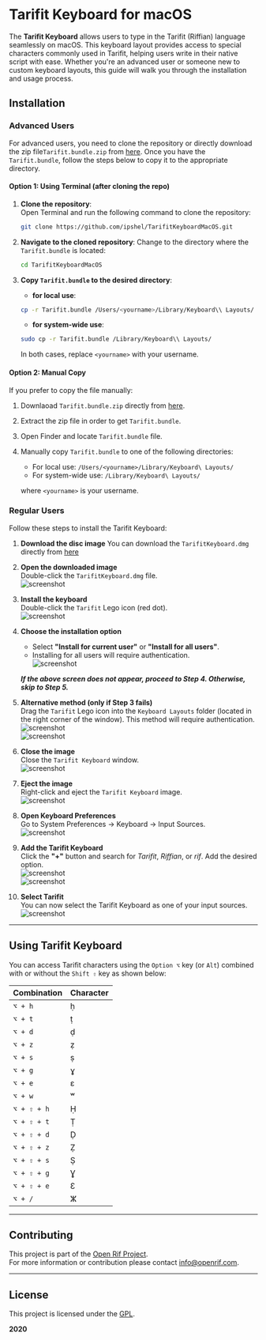 
# Tarifit Keyboard for macOS  

The **Tarifit Keyboard** allows users to type in the Tarifit (Riffian) language seamlessly on macOS. This keyboard layout provides access to special characters commonly used in Tarifit, helping users write in their native script with ease. Whether you're an advanced user or someone new to custom keyboard layouts, this guide will walk you through the installation and usage process.  

## Installation  

### Advanced Users  
For advanced users, you need to clone the repository or directly download the zip file`Tarifit.bundle.zip` from [here](https://github.com/ipshel/TarifitKeyboardMacOS/raw/main/Tarifit.bundle.zip). Once you have the `Tarifit.bundle`, follow the steps below to copy it to the appropriate directory.

#### Option 1: Using Terminal (after cloning the repo)

1. **Clone the repository**:  
   Open Terminal and run the following command to clone the repository:
   ```bash
   git clone https://github.com/ipshel/TarifitKeyboardMacOS.git
   ```
2. **Navigate to the cloned repository**:
    Change to the directory where the `Tarifit.bundle` is located:
    ```bash
    cd TarifitKeyboardMacOS
    ```
3. **Copy `Tarifit.bundle` to the desired directory**:
    - **for local use**:
    ```bash
    cp -r Tarifit.bundle /Users/<yourname>/Library/Keyboard\\ Layouts/
    ```
    - **for system-wide use**:
    ```bash
    sudo cp -r Tarifit.bundle /Library/Keyboard\\ Layouts/
    ```
    
    In both cases, replace `<yourname>` with your username.

####  Option 2: Manual Copy

If you prefer to copy the file manually:
1. Downlaoad `Tarifit.bundle.zip` directly from [here](https://github.com/ipshel/TarifitKeyboardMacOS/raw/main/Tarifit.bundle.zip).
2. Extract the zip file in order to get `Tarifit.bundle`.
3. Open Finder and locate `Tarifit.bundle` file.
4. Manually copy `Tarifit.bundle` to one of the following directories:
    - For local use:
    `/Users/<yourname>/Library/Keyboard\ Layouts/`
    - For system-wide use:
    `/Library/Keyboard\ Layouts/`

    where `<yourname>` is your username.

### Regular Users  
Follow these steps to install the Tarifit Keyboard:  

1. **Download the disc image**
    You can download the `TarifitKeyboard.dmg` directly from [here](https://github.com/ipshel/TarifitKeyboardMacOS/raw/main/TarifitKeyboard.dmg)
2. **Open the downloaded image**  
   Double-click the `TarifitKeyboard.dmg` file.  
   ![screenshot](/screenshots/shot0001.jpg)  

3. **Install the keyboard**  
   Double-click the `Tarifit` Lego icon (red dot).  
   ![screenshot](/screenshots/shot0002.jpg)  

4. **Choose the installation option**  
   - Select **"Install for current user"** or **"Install for all users"**.  
   - Installing for all users will require authentication.  
   ![screenshot](/screenshots/shot0003.jpg)  

   ***If the above screen does not appear, proceed to Step 4. Otherwise, skip to Step 5.***  

5. **Alternative method (only if Step 3 fails)**  
   Drag the `Tarifit` Lego icon into the `Keyboard Layouts` folder (located in the right corner of the window). This method will require authentication.  
   ![screenshot](/screenshots/shot0004.jpg)  
   ![screenshot](/screenshots/shot0005.jpg)  

6. **Close the image**  
   Close the `Tarifit Keyboard` window.  
   ![screenshot](/screenshots/shot0006.jpg)  

7. **Eject the image**  
   Right-click and eject the `Tarifit Keyboard` image.  
   ![screenshot](/screenshots/shot0007.jpg)  

8. **Open Keyboard Preferences**  
   Go to System Preferences → Keyboard → Input Sources.  
   ![screenshot](/screenshots/shot0008.jpg)  

9. **Add the Tarifit Keyboard**  
   Click the **"+"** button and search for *Tarifit*, *Riffian*, or *rif*. Add the desired option.  
   ![screenshot](/screenshots/shot0009.jpg)  
   ![screenshot](/screenshots/shot0010.jpg)  

10. **Select Tarifit**  
   You can now select the Tarifit Keyboard as one of your input sources.  
   ![screenshot](/screenshots/shot0011.jpg)  

---

## Using Tarifit Keyboard  

You can access Tarifit characters using the `Option ⌥` key (or `Alt`) combined with or without the `Shift ⇧` key as shown below:  

| **Combination**          | **Character** |  
|---------------------------|---------------|  
| `⌥ + h`                  | ḥ             |  
| `⌥ + t`                  | ṭ             |  
| `⌥ + d`                  | ḍ             |  
| `⌥ + z`                  | ẓ             |  
| `⌥ + s`                  | ṣ             |  
| `⌥ + g`                  | ɣ             |  
| `⌥ + e`                  | ɛ             |  
| `⌥ + w`                  | ʷ             |  
| `⌥ + ⇧ + h`              | Ḥ             |  
| `⌥ + ⇧ + t`              | Ṭ             |  
| `⌥ + ⇧ + d`              | Ḍ             |  
| `⌥ + ⇧ + z`              | Ẓ             |  
| `⌥ + ⇧ + s`              | Ṣ             |  
| `⌥ + ⇧ + g`              | Ɣ             |  
| `⌥ + ⇧ + e`              | Ɛ             |  
| `⌥ + /`                  | ⵣ             |  

---

## Contributing  

This project is part of the [Open Rif Project](https://openrif.com).  
For more information or contribution please contact info@openrif.com.  

---

## License  
This project is licensed under the [GPL](LICENSE).  

**2020**  
